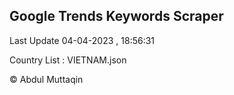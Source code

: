 

## Google Trends Keywords Scraper 
 
Last Update 04-04-2023 , 18:56:31

Country List :
VIETNAM.json



© Abdul Muttaqin 
